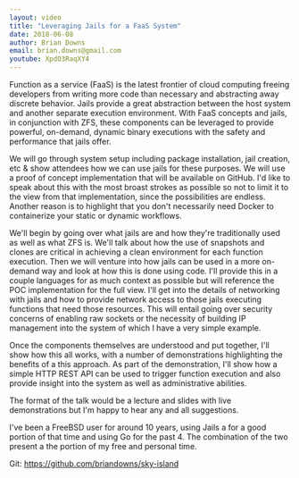 ```yaml
---
layout: video
title: "Leveraging Jails for a FaaS System"
date: 2018-06-08
author: Brian Downs
email: brian.downs@gmail.com
youtube: XpdO3RaqXY4
---
```

Function as a service (FaaS) is the latest frontier of cloud computing freeing developers from writing more code than necessary and abstracting away discrete behavior. Jails provide a great abstraction between the host system and another separate execution environment. With FaaS concepts and jails, in conjunction with ZFS, these components can be leveraged to provide powerful, on-demand, dynamic binary executions with the safety and performance that jails offer.

We will go through system setup including package installation, jail creation, etc & show attendees how we can use jails for these purposes. We will use a proof of concept implementation that will be available on GitHub. I'd like to speak about this with the most broast strokes as possible so not to limit it to the view from that implementation, since the possibilities are endless. Another reason is to highlight that you don't necessarily need Docker to containerize your static or dynamic workflows.

We'll begin by going over what jails are and how they're traditionally used as well as what ZFS is. We'll talk about how the use of snapshots and clones are critical in achieving a clean environment for each function execution. Then we will venture into how jails can be used in a more on-demand way and look at how this is done using code. I'll provide this in a couple languages for as much context as possible but will reference the POC implementation for the full view. I'll get into the details of networking with jails and how to provide network access to those jails executing functions that need those resources. This will entail going over security concerns of enabling raw sockets or the necessity of building IP management into the system of which I have a very simple example.

Once the components themselves are understood and put together, I'll show how this all works, with a number of demonstrations highlighting the benefits of a this approach. As part of the demonstration, I'll show how a simple HTTP REST API can be used to trigger function execution and also provide insight into the system as well as administrative abilities.

The format of the talk would be a lecture and slides with live demonstrations but I'm happy to hear any and all suggestions.

I've been a FreeBSD user for around 10 years, using Jails a for a good portion of that time and using Go for the past 4. The combination of the two present a the portion of my free and personal time.

Git:  https://github.com/briandowns/sky-island
